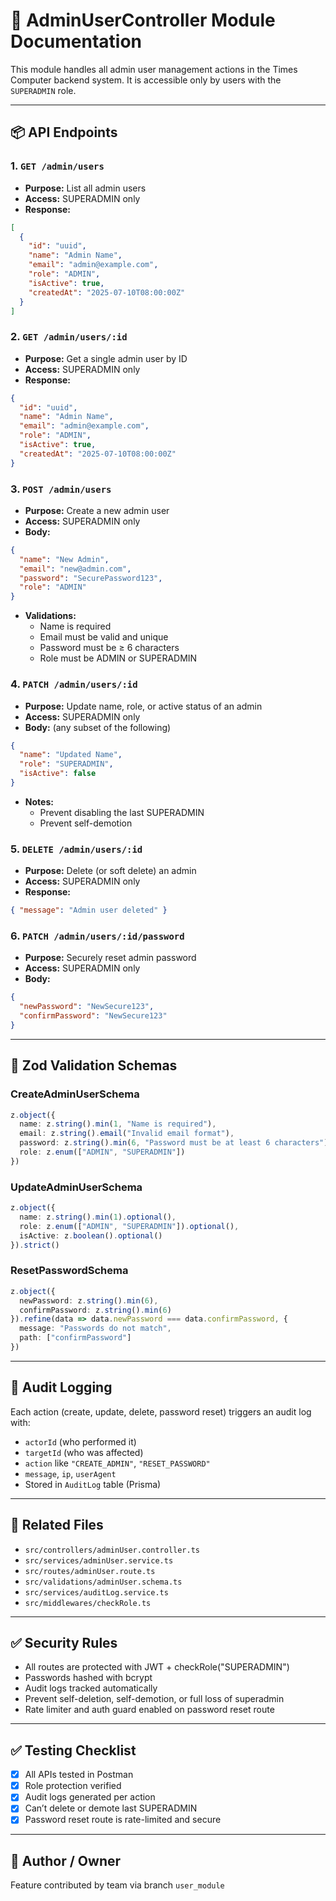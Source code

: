 # 👤 AdminUserController Module Documentation

This module handles all admin user management actions in the Times Computer backend system. It is accessible only by users with the `SUPERADMIN` role.

---

## 📦 API Endpoints

### 1. `GET /admin/users`
- **Purpose:** List all admin users
- **Access:** SUPERADMIN only
- **Response:**
```json
[
  {
    "id": "uuid",
    "name": "Admin Name",
    "email": "admin@example.com",
    "role": "ADMIN",
    "isActive": true,
    "createdAt": "2025-07-10T08:00:00Z"
  }
]
```

### 2. `GET /admin/users/:id`
- **Purpose:** Get a single admin user by ID
- **Access:** SUPERADMIN only
- **Response:**
```json
{
  "id": "uuid",
  "name": "Admin Name",
  "email": "admin@example.com",
  "role": "ADMIN",
  "isActive": true,
  "createdAt": "2025-07-10T08:00:00Z"
}
```

### 3. `POST /admin/users`
- **Purpose:** Create a new admin user
- **Access:** SUPERADMIN only
- **Body:**
```json
{
  "name": "New Admin",
  "email": "new@admin.com",
  "password": "SecurePassword123",
  "role": "ADMIN"
}
```
- **Validations:**
  - Name is required
  - Email must be valid and unique
  - Password must be ≥ 6 characters
  - Role must be ADMIN or SUPERADMIN

### 4. `PATCH /admin/users/:id`
- **Purpose:** Update name, role, or active status of an admin
- **Access:** SUPERADMIN only
- **Body:** (any subset of the following)
```json
{
  "name": "Updated Name",
  "role": "SUPERADMIN",
  "isActive": false
}
```
- **Notes:**
  - Prevent disabling the last SUPERADMIN
  - Prevent self-demotion

### 5. `DELETE /admin/users/:id`
- **Purpose:** Delete (or soft delete) an admin
- **Access:** SUPERADMIN only
- **Response:**
```json
{ "message": "Admin user deleted" }
```

### 6. `PATCH /admin/users/:id/password`
- **Purpose:** Securely reset admin password
- **Access:** SUPERADMIN only
- **Body:**
```json
{
  "newPassword": "NewSecure123",
  "confirmPassword": "NewSecure123"
}
```

---

## 📜 Zod Validation Schemas

### CreateAdminUserSchema
```ts
z.object({
  name: z.string().min(1, "Name is required"),
  email: z.string().email("Invalid email format"),
  password: z.string().min(6, "Password must be at least 6 characters"),
  role: z.enum(["ADMIN", "SUPERADMIN"])
})
```

### UpdateAdminUserSchema
```ts
z.object({
  name: z.string().min(1).optional(),
  role: z.enum(["ADMIN", "SUPERADMIN"]).optional(),
  isActive: z.boolean().optional()
}).strict()
```

### ResetPasswordSchema
```ts
z.object({
  newPassword: z.string().min(6),
  confirmPassword: z.string().min(6)
}).refine(data => data.newPassword === data.confirmPassword, {
  message: "Passwords do not match",
  path: ["confirmPassword"]
})
```

---

## 📝 Audit Logging

Each action (create, update, delete, password reset) triggers an audit log with:
- `actorId` (who performed it)
- `targetId` (who was affected)
- `action` like `"CREATE_ADMIN"`, `"RESET_PASSWORD"`
- `message`, `ip`, `userAgent`
- Stored in `AuditLog` table (Prisma)

---

## 📁 Related Files

- `src/controllers/adminUser.controller.ts`
- `src/services/adminUser.service.ts`
- `src/routes/adminUser.route.ts`
- `src/validations/adminUser.schema.ts`
- `src/services/auditLog.service.ts`
- `src/middlewares/checkRole.ts`

---

## ✅ Security Rules

- All routes are protected with JWT + checkRole("SUPERADMIN")
- Passwords hashed with bcrypt
- Audit logs tracked automatically
- Prevent self-deletion, self-demotion, or full loss of superadmin
- Rate limiter and auth guard enabled on password reset route

---

## ✅ Testing Checklist

- [x] All APIs tested in Postman
- [x] Role protection verified
- [x] Audit logs generated per action
- [x] Can’t delete or demote last SUPERADMIN
- [x] Password reset route is rate-limited and secure

---

## 🧾 Author / Owner
Feature contributed by team via branch `user_module`